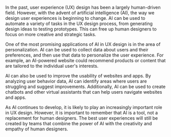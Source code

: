 In the past, user experience (UX) design has been a largely human-driven field. However, with the advent of artificial intelligence (AI), the way we design user experiences is beginning to change. AI can be used to automate a variety of tasks in the UX design process, from generating design ideas to testing prototypes. This can free up human designers to focus on more creative and strategic tasks.

One of the most promising applications of AI in UX design is in the area of personalization. AI can be used to collect data about users and their preferences, and then use that data to personalize the user experience. For example, an AI-powered website could recommend products or content that are tailored to the individual user's interests.

AI can also be used to improve the usability of websites and apps. By analyzing user behavior data, AI can identify areas where users are struggling and suggest improvements. Additionally, AI can be used to create chatbots and other virtual assistants that can help users navigate websites and apps.

As AI continues to develop, it is likely to play an increasingly important role in UX design. However, it is important to remember that AI is a tool, not a replacement for human designers. The best user experiences will still be created by teams that combine the power of AI with the creativity and empathy of human designers.